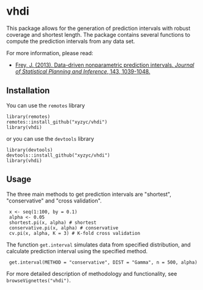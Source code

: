 # vhdi

This package allows for the generation of prediction intervals with robust coverage and shortest length. The package contains several functions to compute the prediction intervals from any data set.

For more information, please read:

-   [Frey, J. (2013). Data-driven nonparametric prediction intervals. *Journal of Statistical Planning and Inference*, 143, 1039-1048.](https://doi.org/10.1016/j.jspi.2013.01.004)

## Installation

You can use the ``remotes`` library

    library(remotes)
    remotes::install_github("xyzyc/vhdi")
    library(vhdi)

or you can use the ``devtools`` library

    library(devtools)
    devtools::install_github("xyzyc/vhdi")
    library(vhdi)

## Usage

The three main methods to get prediction intervals are "shortest", "conservative" and "cross validation".

     x <- seq(1:100, by = 0.1)
     alpha <- 0.05
     shortest.pi(x, alpha) # shortest
     conservative.pi(x, alpha) # conservative
     cv.pi(x, alpha, K = 3) # K-fold cross validation

The function ``get.interval`` simulates data from specified distribution, and calculate prediction interval using the specified method.

     get.interval(METHOD = "conservative", DIST = "Gamma", n = 500, alpha)
     
For more detailed description of methodology and functionality, see ``browseVignettes("vhdi")``.
